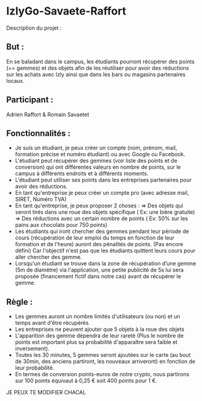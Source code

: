 # IzlyGo-Savaete-Raffort

Description du projet :

## But :

En se baladant dans le campus, les étudiants pourront récupérer des points (== gemmes) et des objets afin de les réutiliser pour avoir des réductions sur les achats avec Izly ainsi que dans les bars ou magasins partenaires locaux.

## Participant :
    
Adrien Raffort & Romain Savaetet
    
## Fonctionnalités :
        
- Je suis un étudiant, je peux créer un compte (nom, prénom, mail, formation précise et numéro étudiant) ou avec Google ou Facebook.
- L'étudiant peut récupérer des gemmes (voir liste des points et de conversion) qui ont différentes valeurs en nombre de points, sur le campus à différents endroits et à différents moments. 
- L'étudiant peut utiliser ses points dans les entreprises partenaires pour avoir des réductions.
- En tant qu'entreprise je peux créer un compte pro (avec adresse mail, SIRET, Numéro TVA)
- En tant qu'entreprise, je peux proposer 2 choses :
=> Des objets qui seront tirés dans une roue des objets spécifique ( Ex: une bière gratuite)
 => Des réductions avec un certain nombre de points ( Ex: 50% sur les pains aux chocolats pour 750 points)
 - Les étudiants qui iront chercher des gemmes pendant leur période de cours (récupération de leur emploi du temps en fonction de leur formation et de l'heure) auront des pénalités de points. (Pas encore défini) Car l'objectif n'est pas que les étudiants quittent leurs cours pour aller chercher des gemme.
- Lorsqu'un étudiant se trouve dans la zone de récupération d’une gemme (5m de diamètre) via l'application, une petite publicité de 5s lui sera proposée (financement fictif dans notre cas) avant de récupérer le gemme.
    
## Règle :
        
- Les gemmes auront un nombre limités d'utilisateurs (ou non) et un temps avant d'être récupérés.
- Les entreprises ne peuvent ajouter que 5 objets à la roue des objets 
- L'apparition des gemme dépendra de leur rareté (Plus le nombre de points est important plus sa probabilité d'apparaître sera faible et inversement).
 - Toutes les 30 minutes, 5 gemmes seront ajoutées sur le carte (au bout de 30min, des anciens partiront, les nouveaux arriveront) en fonction de leur probabilité.
- En termes de conversion points-euros de notre crypto, nous partirons sur 100 points équivaut à 0,25 € soit 400 points pour 1 €.



JE PEUX TE MODIFIER CHACAL
